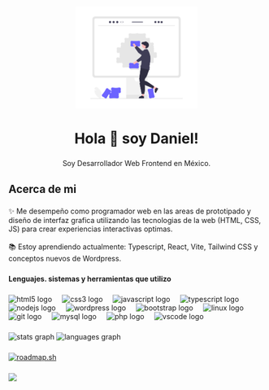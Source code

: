 <div align="center">
  <img height="200" src="https://github.com/danisandof/danisandof/blob/436d4b67b1a79773f94bf3631f2bfa0c29fc936d/code_integration.png"  />
</div>

###

<h1 align="center">Hola 👋 soy Daniel!</h1>

###

<p align="center">Soy Desarrollador Web Frontend en México.</p>

###

<h2 align="left">Acerca de mi</h2>

###

<p align="left">✨ Me desempeño como programador web en las areas de prototipado y diseño de interfaz grafica utilizando las tecnologias de la web (HTML, CSS, JS) para crear experiencias interactivas optimas.<br><br>📚 Estoy aprendiendo actualmente: Typescript, React, Vite, Tailwind CSS y conceptos nuevos de Wordpress.</p>

###

<h4 align="left">Lenguajes. sistemas y herramientas que utilizo</h4>

###

<div align="left">
  <img src="https://cdn.jsdelivr.net/gh/devicons/devicon/icons/html5/html5-original.svg" height="40" alt="html5 logo"  />
  <img width="12" />
  <img src="https://cdn.jsdelivr.net/gh/devicons/devicon/icons/css3/css3-original.svg" height="40" alt="css3 logo"  />
  <img width="12" />
  <img src="https://cdn.jsdelivr.net/gh/devicons/devicon/icons/javascript/javascript-original.svg" height="40" alt="javascript logo"  />
  <img width="12" />
  <img src="https://cdn.jsdelivr.net/gh/devicons/devicon/icons/typescript/typescript-original.svg" height="40" alt="typescript logo"  />
  <img width="12" />
  <img src="https://cdn.jsdelivr.net/gh/devicons/devicon/icons/nodejs/nodejs-original.svg" height="40" alt="nodejs logo"  />
  <img width="12" />
  <img src="https://cdn.jsdelivr.net/gh/devicons/devicon/icons/wordpress/wordpress-original.svg" height="40" alt="wordpress logo"  />
  <img width="12" />
  <img src="https://cdn.jsdelivr.net/gh/devicons/devicon/icons/bootstrap/bootstrap-original.svg" height="40" alt="bootstrap logo"  />
  <img width="12" />
  <img src="https://cdn.jsdelivr.net/gh/devicons/devicon/icons/linux/linux-original.svg" height="40" alt="linux logo"  />
  <img width="12" />
  <img src="https://cdn.jsdelivr.net/gh/devicons/devicon/icons/git/git-original.svg" height="40" alt="git logo"  />
  <img width="12" />
  <img src="https://cdn.jsdelivr.net/gh/devicons/devicon/icons/mysql/mysql-original.svg" height="40" alt="mysql logo"  />
  <img width="12" />
  <img src="https://cdn.jsdelivr.net/gh/devicons/devicon/icons/php/php-original.svg" height="40" alt="php logo"  />
  <img width="12" />
  <img src="https://cdn.jsdelivr.net/gh/devicons/devicon/icons/vscode/vscode-original.svg" height="40" alt="vscode logo"  />
</div>

###

<div align="left">
  <img src="https://github-readme-stats.vercel.app/api?username=danisandof&hide_title=false&hide_rank=false&show_icons=true&include_all_commits=true&count_private=true&disable_animations=false&theme=dracula&locale=en&hide_border=false&order=1" height="150" alt="stats graph"  />
  <img src="https://github-readme-stats.vercel.app/api/top-langs?username=danisandof&locale=en&hide_title=false&layout=compact&card_width=320&langs_count=5&theme=dracula&hide_border=false&order=2" height="150" alt="languages graph"  />
</div>

###

[![roadmap.sh](https://roadmap.sh/card/wide/672708f731d65c235d5031df?variant=light&roadmaps=react%2Ctypescript%2Cgit-github%2Cfrontend)](https://roadmap.sh)

###

<div align="left">
  <img src="https://visitor-badge.laobi.icu/badge?page_id=danisandof.danisandof&"  />
</div>

###
